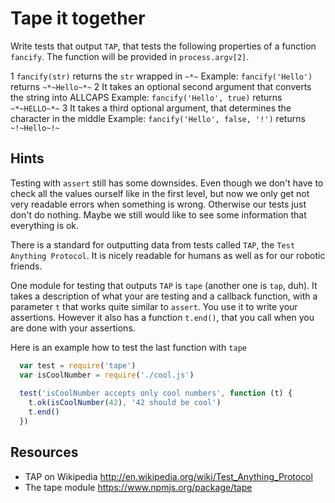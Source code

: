 # Tape it together

Write tests that output `TAP`, that tests the following properties of a function
`fancify`. The function will be provided in `process.argv[2]`.

1 `fancify(str)` returns the `str` wrapped in `~*~`
  Example: `fancify('Hello')` returns `~*~Hello~*~`
2 It takes an optional second argument that converts the string into ALLCAPS
  Example: `fancify('Hello', true)` returns `~*~HELLO~*~`
3 It takes a third optional argument, that determines the character in the middle
  Example: `fancify('Hello', false, '!')` returns `~!~Hello~!~`

## Hints

Testing with `assert` still has some downsides. Even though we don't have to
check all the values ourself like in the first level, but now we only get not
very readable errors when something is wrong. Otherwise our tests just don't do
nothing. Maybe we still would like to see some information that everything is ok.


There is a standard for outputting data from tests called `TAP`, the 
`Test Anything Protocol`. It is nicely readable for humans as well as for our robotic
friends.

One module for testing that outputs `TAP` is `tape` (another one is `tap`, duh).
It takes a description of what your are testing and a callback function, with a
parameter `t` that works quite similar to `assert`. You use it to write your 
assertions. However it also has a function `t.end()`, that you call when you are
done with your assertions.

Here is an example how to test the last function with `tape`

```js
  var test = require('tape')
  var isCoolNumber = require('./cool.js')
  
  test('isCoolNumber accepts only cool numbers', function (t) {
    t.ok(isCoolNumber(42), '42 should be cool')
    t.end()
  })
```

## Resources

* TAP on Wikipedia http://en.wikipedia.org/wiki/Test_Anything_Protocol
* The tape module https://www.npmjs.org/package/tape